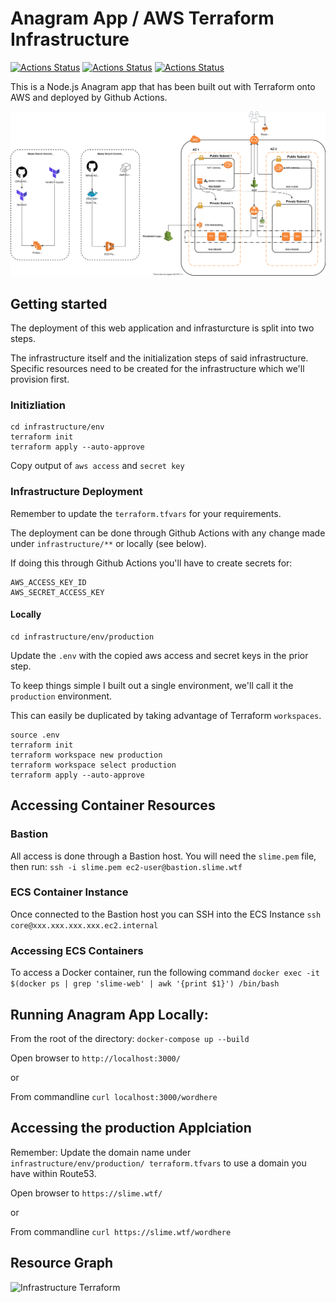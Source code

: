 # Anagram App / AWS Terraform Infrastructure
[![Actions Status](https://github.com/draalin/anagram-app-infrastructure/workflows/Deploy%20to%20Amazon%20ECS/badge.svg)](https://github.com/draalin/anagram-app-infrastructure/actions/)
[![Actions Status](https://github.com/draalin/anagram-app-infrastructure/workflows/Terraform%20Plan/badge.svg)](https://github.com/draalin/anagram-app-infrastructure/actions/)
[![Actions Status](https://github.com/draalin/anagram-app-infrastructure/workflows/Terraform%20Deploy/badge.svg)](https://github.com/draalin/anagram-app-infrastructure/actions/)

This is a Node.js Anagram app that has been built out with Terraform onto AWS and deployed by Github Actions.

![Infrastructure](infrastructure.svg)

## Getting started
The deployment of this web application and infrasturcture is split into two steps.

The infrastructure itself and the initialization steps of said infrastructure.
Specific resources need to be created for the infrastructure which we'll provision first.

### Initizliation
```
cd infrastructure/env
terraform init
terraform apply --auto-approve
```

Copy output of `aws access` and `secret key`

### Infrastructure Deployment
Remember to update the `terraform.tfvars` for your requirements.

The deployment can be done through Github Actions with any change made under `infrastructure/**` or locally (see below).

If doing this through Github Actions you'll have to create secrets for:
```
AWS_ACCESS_KEY_ID
AWS_SECRET_ACCESS_KEY
```

#### Locally
```
cd infrastructure/env/production
```
Update the `.env` with the copied aws access and secret keys in the prior step.

To keep things simple I built out a single environment, we'll call it the `production` environment.

This can easily be duplicated by taking advantage of Terraform `workspaces`.
```
source .env
terraform init
terraform workspace new production
terraform workspace select production
terraform apply --auto-approve
```

## Accessing Container Resources
### Bastion
All access is done through a Bastion host. You will need the `slime.pem` file, then run:
`ssh -i slime.pem ec2-user@bastion.slime.wtf`

### ECS Container Instance
Once connected to the Bastion host you can SSH into the ECS Instance
`ssh core@xxx.xxx.xxx.xxx.ec2.internal`

### Accessing ECS Containers
To access a Docker container, run the following command
```docker exec -it $(docker ps | grep 'slime-web' | awk '{print $1}') /bin/bash```

## Running Anagram App Locally:
From the root of the directory: `docker-compose up --build`

Open browser to `http://localhost:3000/`

or

From commandline `curl localhost:3000/wordhere`

## Accessing the production Applciation
Remember: Update the domain name under `infrastructure/env/production/ terraform.tfvars` to use a domain you have within Route53.

Open browser to `https://slime.wtf/`

or

From commandline `curl https://slime.wtf/wordhere`

## Resource Graph
![Infrastructure Terraform](https://raw.githubusercontent.com/draalin/anagram-app-infrastructure/master/infrastructure-terraform.svg?sanitize=true)